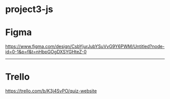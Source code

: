 # project3-js


# Figma
https://www.figma.com/design/CsbYjurJubYSuVvG9Y6PWM/Untitled?node-id=0-1&p=f&t=nHbpGOgDXSYGHteZ-0

<hr>

# Trello
https://trello.com/b/K3j4SvPO/quiz-website

